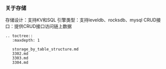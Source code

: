 ### 关于存储

存储设计：支持KV和SQL
引擎类型：支持leveldb、rocksdb、mysql
CRUD接口：提供CRUD接口访问链上数据

```eval_rst
.. toctree::
   :maxdepth: 1

   storage_by_table_structure.md
   3302.md
   3303.md
   3304.md
```
   
